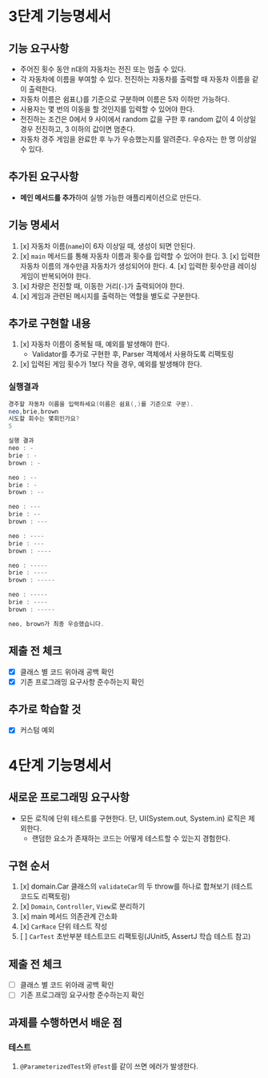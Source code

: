 # 3단계 기능명세서

## 기능 요구사항
- 주어진 횟수 동안 n대의 자동차는 전진 또는 멈출 수 있다.
- 각 자동차에 이름을 부여할 수 있다. 전진하는 자동차를 출력할 때 자동차 이름을 같이 출력한다.
- 자동차 이름은 쉼표(,)를 기준으로 구분하며 이름은 5자 이하만 가능하다.
- 사용자는 몇 번의 이동을 할 것인지를 입력할 수 있어야 한다.
- 전진하는 조건은 0에서 9 사이에서 random 값을 구한 후 random 값이 4 이상일 경우 전진하고, 3 이하의 값이면 멈춘다.
- 자동차 경주 게임을 완료한 후 누가 우승했는지를 알려준다. 우승자는 한 명 이상일 수 있다.

## 추가된 요구사항
- **메인 메서드를 추가**하여 실행 가능한 애플리케이션으로 만든다.

## 기능 명세서
1. [x] 자동차 이름(`name`)이 6자 이상일 때, 생성이 되면 안된다.
2. [x] `main` 메서드를 통해 자동차 이름과 횟수를 입력할 수 있어야 한다.
   3. [x] 입력한 자동차 이름의 개수만큼 자동차가 생성되어야 한다.
   4. [x] 입력한 횟수만큼 레이싱 게임이 반복되어야 한다.
5. [x] 차량은 전진할 때, 이동한 거리(`-`)가 출력되어야 한다.
6. [x] 게임과 관련된 메시지를 출력하는 역할을 별도로 구분한다.

## 추가로 구현할 내용
1. [x] 자동차 이름이 중복될 때, 예외를 발생해야 한다.
   - Validator를 추가로 구현한 후, Parser 객체에서 사용하도록 리팩토링
2. [x] 입력된 게임 횟수가 1보다 작을 경우, 예외를 발생해야 한다.

### 실행결과
```java
경주할 자동차 이름을 입력하세요(이름은 쉼표(,)를 기준으로 구분).
neo,brie,brown
시도할 회수는 몇회인가요?
5

실행 결과
neo : -
brie : -
brown : -

neo : --
brie : -
brown : --

neo : ---
brie : --
brown : ---

neo : ----
brie : ---
brown : ----

neo : -----
brie : ----
brown : -----

neo : -----
brie : ----
brown : -----

neo, brown가 최종 우승했습니다.
```

## 제출 전 체크
- [x] 클래스 별 코드 위아래 공백 확인
- [x] 기존 프로그래밍 요구사항 준수하는지 확인

## 추가로 학습할 것
- [x] 커스텀 예외


# 4단계 기능명세서

## 새로운 프로그래밍 요구사항
- 모든 로직에 단위 테스트를 구현한다. 단, UI(System.out, System.in) 로직은 제외한다.
  - 랜덤한 요소가 존재하는 코드는 어떻게 테스트할 수 있는지 경험한다.

## 구현 순서
1. [x] domain.Car 클래스의 `validateCar`의 두 throw를 하나로 합쳐보기 (테스트 코드도 리팩토링)
2. [x] `Domain`, `Controller`, `View`로 분리하기
3. [x] main 메서드 의존관계 간소화
4. [x] `CarRace` 단위 테스트 작성
5. [ ] `CarTest` 초반부분 테스트코드 리팩토링(JUnit5, AssertJ 학습 테스트 참고)

## 제출 전 체크
- [ ] 클래스 별 코드 위아래 공백 확인
- [ ] 기존 프로그래밍 요구사항 준수하는지 확인

## 과제를 수행하면서 배운 점
### 테스트
1. `@ParameterizedTest`와 `@Test`를 같이 쓰면 에러가 발생한다.
